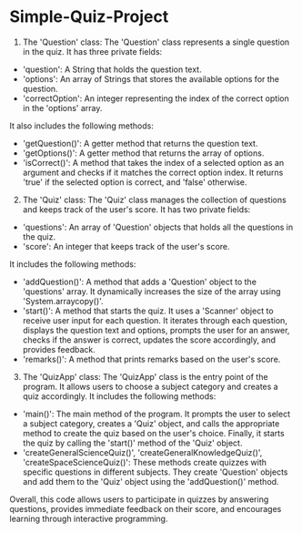 # Simple-Quiz-Project

1. The 'Question' class:
The 'Question' class represents a single question in the quiz. It has three private fields:
- 'question': A String that holds the question text.
- 'options': An array of Strings that stores the available options for the question.
- 'correctOption': An integer representing the index of the correct option in the 'options' array.

It also includes the following methods:
- 'getQuestion()': A getter method that returns the question text.
- 'getOptions()': A getter method that returns the array of options.
- 'isCorrect()': A method that takes the index of a selected option as an argument and checks if it matches the correct option index. It returns 'true' if the selected option is correct, and 'false' otherwise.

2. The 'Quiz' class:
The 'Quiz' class manages the collection of questions and keeps track of the user's score. It has two private fields:
- 'questions': An array of 'Question' objects that holds all the questions in the quiz.
- 'score': An integer that keeps track of the user's score.

It includes the following methods:
- 'addQuestion()': A method that adds a 'Question' object to the 'questions' array. It dynamically increases the size of the array using 'System.arraycopy()'.
- 'start()': A method that starts the quiz. It uses a 'Scanner' object to receive user input for each question. It iterates through each question, displays the question text and options, prompts the user for an answer, checks if the answer is correct, updates the score accordingly, and provides feedback.
- 'remarks()': A method that prints remarks based on the user's score.

3. The 'QuizApp' class:
The 'QuizApp' class is the entry point of the program. It allows users to choose a subject category and creates a quiz accordingly. It includes the following methods:
- 'main()': The main method of the program. It prompts the user to select a subject category, creates a 'Quiz' object, and calls the appropriate method to create the quiz based on the user's choice. Finally, it starts the quiz by calling the 'start()' method of the 'Quiz' object.
- 'createGeneralScienceQuiz()', 'createGeneralKnowledgeQuiz()', 'createSpaceScienceQuiz()': These methods create quizzes with specific questions in different subjects. They create 'Question' objects and add them to the 'Quiz' object using the 'addQuestion()' method.

Overall, this code allows users to participate in quizzes by answering questions, provides immediate feedback on their score, and encourages learning through interactive programming.
